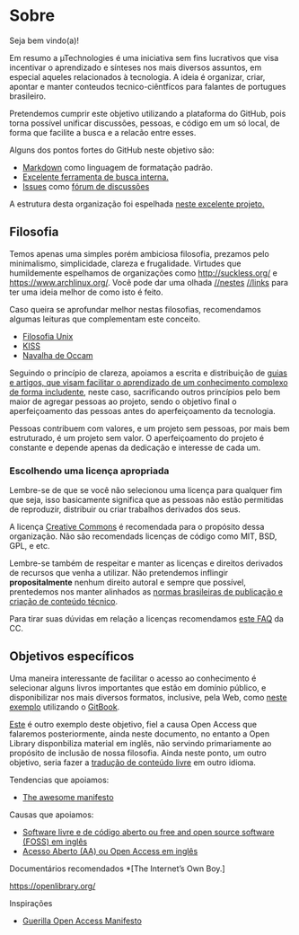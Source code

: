 # Sobre

Seja bem vindo(a)!

Em resumo a µTechnologies é uma iniciativa sem fins lucrativos que visa incentivar o aprendizado e sínteses nos mais diversos assuntos, em especial aqueles relacionados à tecnologia. A ideia é organizar, criar, apontar e manter conteudos tecnico-ciêntfícos para falantes de portugues brasileiro.

Pretendemos cumprir este objetivo utilizando a plataforma do GitHub, pois torna possível unificar discussões, pessoas, e código em um só local, de forma que facilite a busca e a relacão entre esses.

Alguns dos pontos fortes do GitHub neste objetivo são:

* [Markdown](https://pt.wikipedia.org/wiki/Markdown) como linguagem de formatação padrão.
* [Excelente ferramenta de busca interna.](https://github.com/search?utf8=)
* [Issues](https://github.com/micro-technologies/forum/issues) como [fórum de discussões](https://github.com/micro-technologies/forum)

A estrutura desta organização foi espelhada [neste excelente projeto.](http://frontendbr.com.br/)

## Filosofia
Temos apenas uma simples porém ambiciosa filosofia, prezamos pelo minimalismo, simplicidade, clareza e frugalidade. Virtudes que humildemente espelhamos de organizações como http://suckless.org/ e https://www.archlinux.org/. Você pode dar uma olhada [//nestes](https://bbs.archlinux.org/) [//links](https://wiki.archlinux.org/) para ter uma ideia melhor de como isto é feito.

Caso queira se aprofundar melhor nestas filosofias, recomendamos algumas leituras que complementam este conceito.
* [Filosofia Unix](https://pt.wikipedia.org/wiki/Filosofia_Unix)
* [KISS](https://pt.wikipedia.org/wiki/Keep_It_Simple)
* [Navalha de Occam](https://pt.wikipedia.org/wiki/Navalha_de_Occam)

Seguindo o princípio de clareza, apoiamos a escrita e distribuição de [guias e artigos, que visam facilitar o aprendizado de um conhecimento complexo de forma includente](https://github.com/Kuchiriel/install-archlinux), neste caso, sacrificando outros princípios pelo bem maior de agregar pessoas ao projeto, sendo o objetivo final o aperfeiçoamento das pessoas antes do aperfeiçoamento da tecnologia. 

Pessoas contribuem com valores, e um projeto sem pessoas, por mais bem estruturado, é um projeto sem valor. O aperfeiçoamento do projeto é constante e depende apenas da dedicação e interesse de cada um.

### Escolhendo uma licença apropriada

Lembre-se de que se você não selecionou uma licença para qualquer fim que seja, isso basicamente significa que as pessoas não estão permitidas de reproduzir, distribuir ou criar trabalhos derivados dos seus.

A licença [Creative Commons](https://pt.wikipedia.org/wiki/Creative_Commons) é recomendada para o propósito dessa organização. Não são recomendads licenças de código como MIT, BSD, GPL, e etc.

Lembre-se também de respeitar e manter as licenças e direitos derivados de recursos que venha a utilizar. Não pretendemos inflingir **propositalmente** nenhum direito autoral e sempre que possível, prentedemos nos manter alinhados as [normas brasileiras de publicação e criação de conteúdo técnico](http://www.gazetadopovo.com.br/educacao/vida-na-universidade/pesquisa-e-tecnologia/regras-da-abnt-veja-as-normas-para-monografias-e-trabalhos-academicos-24m183ly0hqo75i0qrgiovpla). 

Para tirar suas dúvidas em relação a licenças recomendamos [este FAQ](https://br.creativecommons.org/faq/) da CC.

## Objetivos específicos

Uma maneira interessante de facilitar o acesso ao conhecimento é selecionar alguns livros importantes que estão em domínio público, e disponibilizar nos mais diversos formatos, inclusive, pela Web, como [neste exemplo](http://samypesse.gitbooks.io/how-to-create-an-operating-system/content/Chapter-1/index.html) utilizando o [GitBook](https://github.com/GitbookIO/gitbook).

[Este](https://openlibrary.org/) é outro exemplo deste objetivo, fiel a causa Open Access que falaremos posteriormente, ainda neste documento, no entanto a Open Library disponbiliza material em inglês, não servindo primariamente ao propósito de inclusão de nossa filosofia. Ainda neste ponto, um outro objetivo, seria fazer a [tradução de conteúdo livre](https://github.com/micro-technologies/drive/blob/master/jack-andraka.md) em outro idioma.

Tendencias que apoiamos:
* [The awesome manifesto](https://github.com/sindresorhus/awesome/blob/master/awesome.md)

Causas que apoiamos:

* [Software livre e de código aberto ou free and open source software (FOSS) em inglês](https://pt.wikipedia.org/wiki/Software_livre_e_de_c%C3%B3digo_aberto)
* [Acesso Aberto (AA) ou Open Access em inglês](https://pt.wikipedia.org/wiki/Acesso_aberto)

Documentários recomendados
*[The Internet’s Own Boy.]

https://openlibrary.org/

Inspirações
* [Guerilla Open Access Manifesto](https://github.com/micro-technologies/drive/blob/master/guerilla-open-access-manifesto.md)
